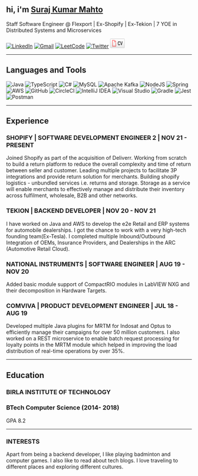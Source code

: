 ## hi, i'm [Suraj Kumar Mahto](https://surajkmahto.github.io/)
<!-- <img src="deliverr_red.png" alt="typescript" width="32" height="32"/>
 -->
Staff Software Engineer @ Flexport \| Ex-Shopify \| Ex-Tekion \| 7 YOE in Distributed Systems and Microservices

[![LinkedIn](https://img.shields.io/badge/linkedin-%230077B5.svg?style=for-the-badge&logo=linkedin&logoColor=white&link=https://www.linkedin.com/in/surajkumarmahto/)](https://www.linkedin.com/in/surajkumarmahto/) [![Gmail](https://img.shields.io/badge/Gmail-D14836?style=for-the-badge&logo=gmail&logoColor=white&link=mailto:contact.skm1997@gmail.com)](mailto:contact.skm1997@gmail.com) [![LeetCode](https://img.shields.io/badge/LeetCode-000000?style=for-the-badge&logo=LeetCode&logoColor=#d16c06)](https://leetcode.com/surajkumarmahto/) [![Twitter](https://img.shields.io/badge/<surajkmahto>-%231DA1F2.svg?style=for-the-badge&logo=Twitter&logoColor=white&link=https://twitter.com/surajkmahto)](https://twitter.com/surajkmahto) <a href="https://github.com/surajkmahto/surajkmahto.github.io/blob/main/SurajKumarMahto_Resume.pdf"><img src="cv.svg" alt="Curriculum Vitae" width="40" height="26"></a>

---

## Languages and Tools

![Java](https://img.shields.io/badge/java-%23ED8B00.svg?style=for-the-badge&logo=java&logoColor=white) ![TypeScript](https://img.shields.io/badge/typescript-%23007ACC.svg?style=for-the-badge&logo=typescript&logoColor=white) ![C#](https://img.shields.io/badge/c%23-%23239120.svg?style=for-the-badge&logo=c-sharp&logoColor=white) ![MySQL](https://img.shields.io/badge/mysql-%2300f.svg?style=for-the-badge&logo=mysql&logoColor=white) ![Apache Kafka](https://img.shields.io/badge/Apache%20Kafka-000?style=for-the-badge&logo=apachekafka) ![NodeJS](https://img.shields.io/badge/node.js-6DA55F?style=for-the-badge&logo=node.js&logoColor=white) ![Spring](https://img.shields.io/badge/spring-%236DB33F.svg?style=for-the-badge&logo=spring&logoColor=white) ![AWS](https://img.shields.io/badge/AWS-%23FF9900.svg?style=for-the-badge&logo=amazon-aws&logoColor=white) ![GitHub](https://img.shields.io/badge/github-%23121011.svg?style=for-the-badge&logo=github&logoColor=white) ![CircleCI](https://img.shields.io/badge/circle%20ci-%23161616.svg?style=for-the-badge&logo=circleci&logoColor=white) ![IntelliJ IDEA](https://img.shields.io/badge/IntelliJIDEA-000000.svg?style=for-the-badge&logo=intellij-idea&logoColor=white) ![Visual Studio](https://img.shields.io/badge/Visual%20Studio-5C2D91.svg?style=for-the-badge&logo=visual-studio&logoColor=white) ![Gradle](https://img.shields.io/badge/Gradle-02303A.svg?style=for-the-badge&logo=Gradle&logoColor=white) ![Jest](https://img.shields.io/badge/-jest-%23C21325?style=for-the-badge&logo=jest&logoColor=white) ![Postman](https://img.shields.io/badge/Postman-FF6C37?style=for-the-badge&logo=postman&logoColor=white)

---

## Experience

### **SHOPIFY \| SOFTWARE DEVELOPMENT ENGINEER 2 \| NOV 21 - PRESENT**

Joined Shopify as part of the acquisition of Deliverr. Working from scratch to build a return platform to reduce the overall complexity and time of return between seller and customer. Leading multiple projects to facilitate 3P integrations and provide return solution for merchants. Building shopify logistics - unbundled services i.e. returns and storage. 
Storage as a service will enable merchants to effectively manage and distribute their inventory across fulfilment, wholesale, B2B and other networks.


### **TEKION \| BACKEND DEVELOPER \| NOV 20 - NOV 21**

I have worked on Java and AWS to develop the e2e Retail and ERP systems for automobile dealerships.
I got the chance to work with a very high-tech founding team(Ex-Tesla). I completed multiple Inbound/Outbound Integration of OEMs, Insurance Providers, and Dealerships in the ARC (Automotive Retail Cloud).

### **NATIONAL INSTRUMENTS \| SOFTWARE ENGINEER \| AUG 19 - NOV 20**

Added basic module support of CompactRIO modules in LabVIEW NXG and their decomposition in Hardware Targets.

### **COMVIVA \| PRODUCT DEVELOPMENT ENGINEER \| JUL 18 - AUG 19**

Developed multiple Java plugins for MRTM for Indosat and Optus to efficiently manage their campaigns for over 50 million customers. I also worked on a REST microservice to enable batch request processing for loyalty points in the MRTM module which helped in improving the load distribution of real-time operations by over 35\%.

---

## Education

### **BIRLA INSTITUTE OF TECHNOLOGY**
### BTech Computer Science (2014- 2018)
GPA 8.2

---

### INTERESTS
Apart from being a backend developer, I like playing badminton and computer games. I also like to read about tech blogs.
I love traveling to different places and exploring different cultures.
